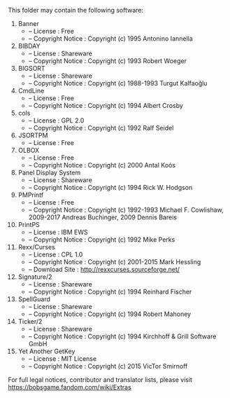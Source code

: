 ﻿This folder may contain the following software:

1. Banner
   - – License : Free
   - – Copyright Notice : Copyright (c) 1995 Antonino Iannella
2. BIBDAY
   - – License : Shareware
   - – Copyright Notice : Copyright (c) 1993 Robert Woeger
3. BIGSORT
   - – License : Shareware
   - – Copyright Notice : Copyright (c) 1988-1993 Turgut Kalfaoğlu
4. CmdLine
   - – License : Free
   - – Copyright Notice : Copyright (c) 1994 Albert Crosby
5. cols
   - – License : GPL 2.0
   - – Copyright Notice : Copyright (c) 1992 Ralf Seidel
6. JSORTPM
   - – License : Free
7. OLBOX
   - – License : Free
   - – Copyright Notice : Copyright (c) 2000 Antal Koós
8. Panel Display System
   - – License : Shareware
   - – Copyright Notice : Copyright (c) 1994 Rick W. Hodgson
9. PMPrintf
   - – License : Free
   - – Copyright Notice : Copyright (c) 1992-1993 Michael F. Cowlishaw, 2009-2017 Andreas Buchinger, 2009 Dennis Bareis
10. PrintPS
    - – License : IBM EWS
    - – Copyright Notice : Copyright (c) 1992 Mike Perks
11. Rexx/Curses
    - – License : CPL 1.0
    - – Copyright Notice : Copyright (c) 2001-2015 Mark Hessling
    - – Download Site : http://rexxcurses.sourceforge.net/
12. Signature/2
    - – License : Shareware
    - – Copyright Notice : Copyright (c) 1994 Reinhard Fischer
13. SpellGuard
    - – License : Shareware
    - – Copyright Notice : Copyright (c) 1994 Robert Mahoney
14. Ticker/2
    - – License : Shareware
    - – Copyright Notice : Copyright (c) 1994 Kirchhoff & Grill Software GmbH
15. Yet Another GetKey
    - – License : MIT License
    - – Copyright Notice : Copyright (c) 2015 VicTor Smirnoff

For full legal notices, contributor and translator lists, please visit https://bobsgame.fandom.com/wiki/Extras
